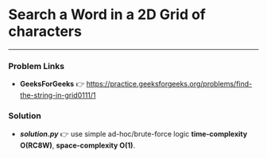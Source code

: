 # Search a Word in a 2D Grid of characters

---

### Problem Links
- **__GeeksForGeeks__** :point_right: https://practice.geeksforgeeks.org/problems/find-the-string-in-grid0111/1

### Solution
- **_solution.py_** :point_right: use simple ad-hoc/brute-force logic **time-complexity O(RC8W)**, **space-complexity O(1)**.
